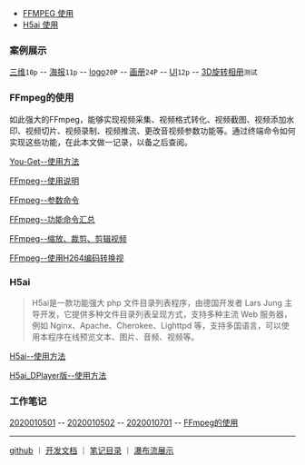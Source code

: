 
- [FFMPEG 使用](#ffmpeg的使用)
- [H5ai 使用](#h5ai)

### 案例展示

[三维](文章/平衡车-动动三维.markdown)`10p`
-- [海报](文章/产品海报[11p].markdown)`11p`
-- [logo](文章/金融logo[20P].markdown)`20P`
-- [画册](文章/植保无人机画册[24P].markdown)`24P`
-- [UI](文章/UI.markdown)`12p`
-- [3D旋转相册](文章/3D旋转.markdown)`测试`

### FFmpeg的使用

如此强大的FFmpeg，能够实现视频采集、视频格式转化、视频截图、视频添加水印、视频切片、视频录制、视频推流、更改音视频参数功能等。通过终端命令如何实现这些功能，在此本文做一记录，以备之后查阅。

[You-Get--使用方法](文章/You-Get使用方法.markdown)

[FFmpeg--使用说明](文章/FFmpeg使用说明.markdown)

[FFmpeg--参数命令](文章/FFmpeg参数命令.markdown)

[FFmpeg--功能命令汇总](文章/FFmpeg功能命令汇总.markdown)

[FFmpeg--缩放、裁剪、剪辑视频](文章/ffmpeg缩放、裁剪、剪辑视频.markdown)

[FFmpeg--使用H264编码转换视](文章/FFmpeg使用H264编码转换视.markdown)

### H5ai

> H5ai是一款功能强大 php 文件目录列表程序，由德国开发者 Lars Jung 主导开发，它提供多种文件目录列表呈现方式，支持多种主流 Web 服务器，例如 Nginx、Apache、Cherokee、Lighttpd 等，支持多国语言，可以使用本程序在线预览文本、图片、音频、视频等。

[H5ai--使用方法](文章/H5ai.markdown)

[H5ai_DPlayer版--使用方法](文章/h5ai-DPlayer版.markdown)

### 工作笔记

[2020010501](文章/2020010501.markdown)
-- [2020010502](文章/2020010502.markdown)
-- [2020010701](文章/20200107.markdown)
-- [FFmpeg的使用](文章/FFmpeg的使用.markdown)




------
[github](https://github.com/wk6111) ｜ [开发文档](https://guides.github.com/features/mastering-markdown/)  ｜  [笔记目录](笔记目录.markdown) ｜ [瀑布流展示](瀑布流.md)
